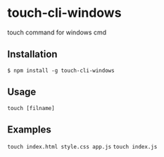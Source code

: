 # touch-cli-windows
touch command for windows cmd

## Installation
`$ npm install -g touch-cli-windows`

## Usage
`touch [filname]`

## Examples
`touch index.html style.css app.js`
`touch index.js`
